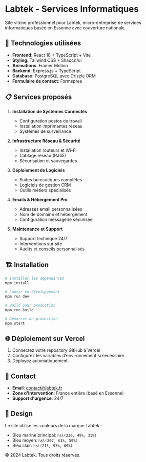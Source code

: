 # Labtek - Services Informatiques

Site vitrine professionnel pour Labtek, micro-entreprise de services informatiques basée en Essonne avec couverture nationale.

## 🚀 Technologies utilisées

- **Frontend**: React 18 + TypeScript + Vite
- **Styling**: Tailwind CSS + Shadcn/ui
- **Animations**: Framer Motion
- **Backend**: Express.js + TypeScript
- **Database**: PostgreSQL avec Drizzle ORM
- **Formulaire de contact**: Formspree

## 📋 Services proposés

1. **Installation de Systèmes Connectés**
   - Configuration postes de travail
   - Installation imprimantes réseau
   - Systèmes de surveillance

2. **Infrastructure Réseau & Sécurité**
   - Installation routeurs et Wi-Fi
   - Câblage réseau (RJ45)
   - Sécurisation et sauvegardes

3. **Déploiement de Logiciels**
   - Suites bureautiques complètes
   - Logiciels de gestion CRM
   - Outils métiers spécialisés

4. **Emails & Hébergement Pro**
   - Adresses email personnalisées
   - Nom de domaine et hébergement
   - Configuration messagerie sécurisée

5. **Maintenance et Support**
   - Support technique 24/7
   - Interventions sur site
   - Audits et conseils personnalisés

## 🏗️ Installation

```bash
# Installer les dépendances
npm install

# Lancer en développement
npm run dev

# Build pour production
npm run build

# Démarrer en production
npm start
```

## 🌐 Déploiement sur Vercel

1. Connectez votre repository GitHub à Vercel
2. Configurez les variables d'environnement si nécessaire
3. Déployez automatiquement

## 📧 Contact

- **Email**: contact@labtek.fr
- **Zone d'intervention**: France entière (basé en Essonne)
- **Support d'urgence**: 24/7

## 🎨 Design

Le site utilise les couleurs de la marque Labtek :
- Bleu marine principal: `hsl(236, 49%, 31%)`
- Bleu moyen: `hsl(207, 61%, 59%)`
- Bleu clair: `hsl(215, 93%, 69%)`

© 2024 Labtek. Tous droits réservés.